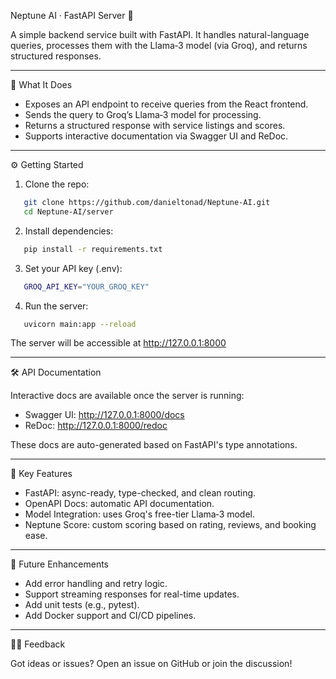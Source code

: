 Neptune AI · FastAPI Server 🌊

A simple backend service built with FastAPI. It handles natural-language queries, processes them with the Llama‑3 model (via Groq), and returns structured responses.

---

🧠 What It Does

- Exposes an API endpoint to receive queries from the React frontend.
- Sends the query to Groq’s Llama‑3 model for processing.
- Returns a structured response with service listings and scores.
- Supports interactive documentation via Swagger UI and ReDoc.

---

⚙️ Getting Started

1. Clone the repo:
```bash 
   git clone https://github.com/danieltonad/Neptune-AI.git
   cd Neptune-AI/server
```

2. Install dependencies:
```bash
   pip install -r requirements.txt
```

3. Set your API key (.env):
```bash
   GROQ_API_KEY="YOUR_GROQ_KEY"
```

4. Run the server:
```bash
   uvicorn main:app --reload
```

   The server will be accessible at http://127.0.0.1:8000

---

🛠️ API Documentation

Interactive docs are available once the server is running:

- Swagger UI: http://127.0.0.1:8000/docs
- ReDoc:        http://127.0.0.1:8000/redoc

These docs are auto-generated based on FastAPI's type annotations.


---

🎯 Key Features

- FastAPI: async-ready, type-checked, and clean routing.
- OpenAPI Docs: automatic API documentation.
- Model Integration: uses Groq's free-tier Llama‑3 model.
- Neptune Score: custom scoring based on rating, reviews, and booking ease.

---

🔮 Future Enhancements

- Add error handling and retry logic.
- Support streaming responses for real-time updates.
- Add unit tests (e.g., pytest).
- Add Docker support and CI/CD pipelines.

---

🙋‍♂️ Feedback

Got ideas or issues? Open an issue on GitHub or join the discussion!

